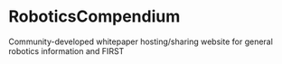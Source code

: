 # RoboticsCompendium
Community-developed whitepaper hosting/sharing website for general robotics information and FIRST
